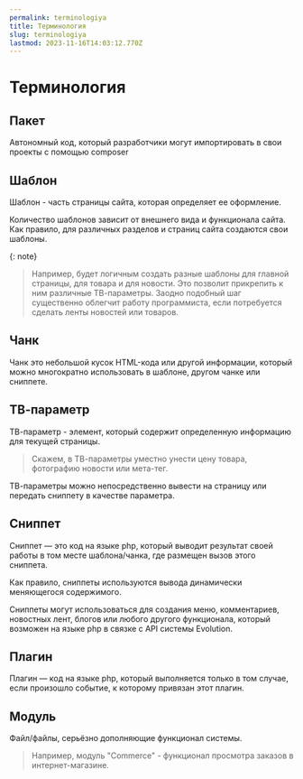 ```yaml
---
permalink: terminologiya
title: Терминология
slug: terminologiya
lastmod: 2023-11-16T14:03:12.770Z
---
```


# Терминология

## Пакет

Автономный код, который разработчики могут импортировать в свои проекты с помощью composer

## Шаблон

Шаблон - часть страницы сайта, которая определяет ее оформление. 

Количество шаблонов зависит от внешнего вида и функционала сайта. Как правило, для различных разделов и страниц сайта создаются свои шаблоны.

{: note}
>
>
> Например, будет логичным создать разные шаблоны для главной страницы, для  товара и для новости. 
Это позволит прикрепить к ним различные ТВ-параметры. Заодно подобный шаг  существенно облегчит работу программиста, если потребуется сделать ленты новостей или товаров.

## Чанк

Чанк это небольшой кусок HTML-кода или другой информации, который можно многократно использовать в шаблоне, другом чанке или сниппете.

## ТВ-параметр

TВ-параметр - элемент, который содержит определенную информацию для текущей страницы. 

> Скажем, в ТВ-параметры уместно унести цену товара, фотографию новости или мета-тег.

ТВ-параметры можно непосредственно вывести на страницу или передать сниппету в качестве параметра.

## Сниппет

Сниппет — это код на языке php, который выводит результат своей работы в том месте шаблона/чанка, где размещен вызов этого сниппета.

Как правило, сниппеты используются вывода динамически меняющегося содержимого.

Сниппеты могут использоваться для создания меню, комментариев, новостных лент, блогов или любого другого функционала, который возможен на языке php в связке с API системы Evolution.

## Плагин

Плагин — код на языке php, который выполняется только в том случае, если произошло событие, к которому привязан этот плагин.

## Модуль

Файл/файлы, серьёзно дополняющие функционал системы.

> Например, модуль "Commerce" - функционал просмотра заказов в интернет-магазине.

